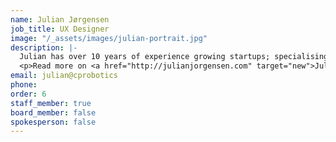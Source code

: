 ```yaml
---
name: Julian Jørgensen
job_title: UX Designer
image: "/_assets/images/julian-portrait.jpg"
description: |-
  Julian has over 10 years of experience growing startups; specialising in marketing, web development and e-commerce. He thrills to creatively communicate the essence of CP Robotics.
  <p>Read more on <a href="http://julianjorgensen.com" target="new">JulianJorgensen.com</a></p>
email: julian@cprobotics
phone: 
order: 6
staff_member: true
board_member: false
spokesperson: false
---
```


